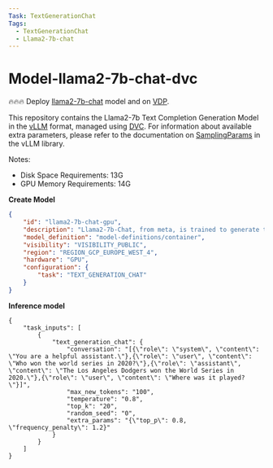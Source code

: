 ```yaml
---
Task: TextGenerationChat
Tags:
  - TextGenerationChat
  - Llama2-7b-chat
---
```


# Model-llama2-7b-chat-dvc

🔥🔥🔥 Deploy [llama2-7b-chat](https://huggingface.co/meta-llama/Llama-2-7b-chat-hf) model and on [VDP](https://github.com/instill-ai/vdp).

This repository contains the Llama2-7b Text Completion Generation Model in the [vLLM](https://github.com/vllm-project/vllm) format, managed using [DVC](https://dvc.org/). For information about available extra parameters, please refer to the documentation on [SamplingParams](https://github.com/vllm-project/vllm/blob/v0.2.0/vllm/sampling_params.py) in the vLLM library.

Notes:

- Disk Space Requirements: 13G
- GPU Memory Requirements: 14G

**Create Model**

```json
{
    "id": "llama2-7b-chat-gpu",
    "description": "Llama2-7b-Chat, from meta, is trained to generate text based on your prompts.",
    "model_definition": "model-definitions/container",
    "visibility": "VISIBILITY_PUBLIC",
    "region": "REGION_GCP_EUROPE_WEST_4",
    "hardware": "GPU",
    "configuration": {
        "task": "TEXT_GENERATION_CHAT"
    }
}
```

**Inference model**

```
{
    "task_inputs": [
        {
            "text_generation_chat": {
                "conversation": "[{\"role\": \"system\", \"content\": \"You are a helpful assistant.\"},{\"role\": \"user\", \"content\": \"Who won the world series in 2020?\"},{\"role\": \"assistant\", \"content\": \"The Los Angeles Dodgers won the World Series in 2020.\"},{\"role\": \"user\", \"content\": \"Where was it played?\"}]",
                "max_new_tokens": "100",
                "temperature": "0.8",
                "top_k": "20",
                "random_seed": "0",
                "extra_params": "{\"top_p\": 0.8, \"frequency_penalty\": 1.2}"
            }
        }
    ]
}
```
